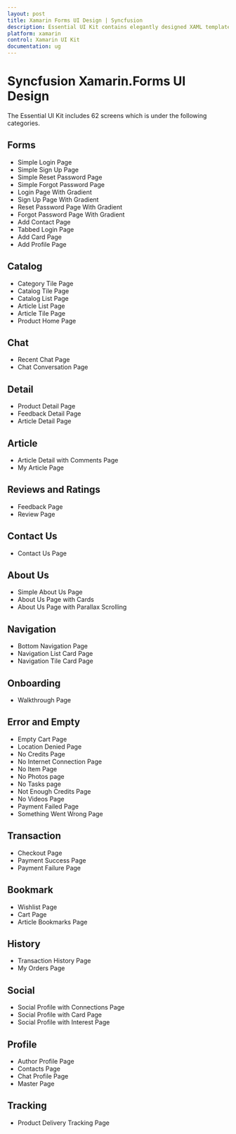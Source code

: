 ```yaml
---
layout: post
title: Xamarin Forms UI Design | Syncfusion
description: Essential UI Kit contains elegantly designed XAML templates for Xamarin.Forms apps. These templates are compatible with Android, iOS, and UWP platforms.
platform: xamarin
control: Xamarin UI Kit
documentation: ug
---
```


# Syncfusion Xamarin.Forms UI Design 

The Essential UI Kit includes 62 screens which is under the following categories. 

## Forms	

* Simple Login Page
* Simple Sign Up Page
* Simple Reset Password Page
* Simple Forgot Password Page
* Login Page With Gradient
* Sign Up Page With Gradient
* Reset Password Page With Gradient
* Forgot Password Page With Gradient
* Add Contact Page
* Tabbed Login Page
* Add Card Page
* Add Profile Page
 
## Catalog	

* Category Tile Page
* Catalog Tile Page
* Catalog List Page
* Article List Page
* Article Tile Page
* Product Home Page

## Chat

* Recent Chat Page
* Chat Conversation Page

## Detail	

* Product Detail Page
* Feedback Detail Page
* Article Detail Page

## Article	

* Article Detail with Comments Page
* My Article Page
	
## Reviews and Ratings	

* Feedback Page
* Review Page

## Contact Us	

* Contact Us Page

## About Us	

* Simple About Us Page
* About Us Page with Cards
* About Us Page with Parallax Scrolling

## Navigation	

* Bottom Navigation Page
* Navigation List Card Page
* Navigation Tile Card Page

## Onboarding	

* Walkthrough Page

## Error and Empty	

* Empty Cart Page
* Location Denied Page
* No Credits Page
* No Internet Connection Page
* No Item Page
* No Photos page
* No Tasks page
* Not Enough Credits Page
* No Videos Page
* Payment Failed Page
* Something Went Wrong Page

## Transaction	

* Checkout Page
* Payment Success Page
* Payment Failure Page

## Bookmark

* Wishlist Page
* Cart Page
* Article Bookmarks Page

## History	

* Transaction History Page
* My Orders Page

## Social

* Social Profile with Connections Page
* Social Profile with Card Page
* Social Profile with Interest Page

## Profile

* Author Profile Page
* Contacts Page
* Chat Profile Page
* Master Page

## Tracking

* Product Delivery Tracking Page

